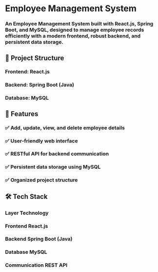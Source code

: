 # Employee Management System
###   An Employee Management System built with React.js, Spring Boot, and MySQL, designed to manage employee records efficiently with a modern frontend, robust backend,       and persistent data storage.

## 📂 Project Structure
###          Frontend: React.js

###          Backend: Spring Boot (Java)

###          Database: MySQL

## 🚀 Features
###   ✅ Add, update, view, and delete employee details
###   ✅ User-friendly web interface
###   ✅ RESTful API for backend communication
###   ✅ Persistent data storage using MySQL
###   ✅ Organized project structure

## 🛠️ Tech Stack
###  Layer	Technology
###  Frontend	React.js
###  Backend	Spring Boot (Java)
###  Database	MySQL
###  Communication	REST API

